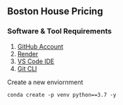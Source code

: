 ## Boston House Pricing

### Software &  Tool Requirements

1. [GitHub Account](https://github.com)
2. [Render](https://render.com)
3. [VS Code IDE](https://code.visualstudio.com)
4. [Git CLI](https://git-scm.com/downloads)


Create a new enviornment

```
conda create -p venv python==3.7 -y
```
